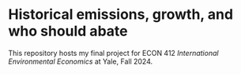# Historical emissions, growth, and who should abate #
This repository hosts my final project for ECON 412 _International Environmental Economics_ at Yale, Fall 2024. 
